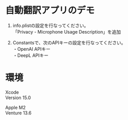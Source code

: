 # 自動翻訳アプリのデモ

1. info.plistの設定を行なってください。  
「Privacy - Microphone Usage Description」を追加  
  
2. Constantsで、次のAPIキーの設定を行なってください。  
・OpenAI APIキー  
・DeepL APIキー  
  
  
# 環境  
Xcode  
Version 15.0  
    
Apple M2  
Venture 13.6  

